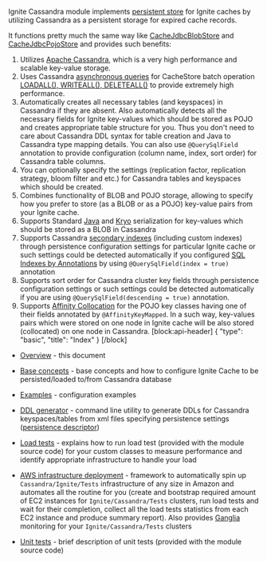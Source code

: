 Ignite Cassandra module implements [persistent store](doc:persistent-store) for Ignite caches by utilizing Cassandra as a persistent storage for expired cache records.

It functions pretty much the same way like [CacheJdbcBlobStore](doc:persistent-store#cachejdbcblobstore) and [CacheJdbcPojoStore](doc:persistent-store#cachejdbcpojostore) and provides such benefits:

1. Utilizes [Apache Cassandra](http://cassandra.apache.org/), which is a very high performance and scalable key-value storage.
2. Uses Cassandra [asynchronous queries](http://www.datastax.com/dev/blog/java-driver-async-queries) for CacheStore batch operation [LOADALL(), WRITEALL(), DELETEALL()](http://apacheignite.gridgain.org/docs/persistent-store#section-loadall-writeall-deleteall-) to provide extremely high performance.
3.  Automatically creates all necessary tables (and keyspaces) in Cassandra if they are absent. Also automatically detects all the necessary fields for Ignite key-values which should be stored as POJO and creates appropriate table structure for you. Thus you don't need to care about Cassandra DDL syntax for table creation and Java to Cassandra type mapping details. You can also use `@QuerySqlField` annotation to provide configuration (column name, index, sort order) for Cassandra table columns.
4. You can optionally specify the settings (replication factor, replication strategy, bloom filter and etc.) for Cassandra tables and keyspaces which should be created.
5. Combines functionality of BLOB and POJO storage, allowing to specify how you prefer to store (as a BLOB or as a POJO) key-value pairs from your Ignite cache.
6. Supports Standard [Java](https://docs.oracle.com/javase/tutorial/jndi/objects/serial.html) and [Kryo](https://github.com/EsotericSoftware/kryo) serialization for key-values which should be stored as a BLOB in Cassandra
7. Supports Cassandra [secondary indexes](http://docs.datastax.com/en/cql/3.0/cql/cql_reference/create_index_r.html) (including custom indexes) through persistence configuration settings for particular Ignite cache or such settings could be detected automatically if you configured [SQL Indexes by Annotations](doc:sql-queries#configuring-sql-indexes-by-annotations) by using `@QuerySqlField(index = true)` annotation
8. Supports sort order for Cassandra cluster key fields through persistence configuration settings or such settings could be detected automatically if you are using `@QuerySqlField(descending = true)` annotation.
9. Supports [Affinity Collocation](doc:affinity-collocation) for the POJO key classes having one of their fields annotated by `@AffinityKeyMapped`. In a such way, key-values pairs which were stored on one node in Ignite cache will be also stored (collocated) on one node in Cassandra. 
[block:api-header]
{
  "type": "basic",
  "title": "Index"
}
[/block]
* [Overview](doc:overview) - this document

* [Base concepts](doc:base-concepts) - base concepts and how to configure Ignite Cache to be persisted/loaded to/from Cassandra database

* [Examples](doc:examples) - configuration examples

* [DDL generator](doc:ddl-generator) - command line utility to generate DDLs for Cassandra keyspaces/tables from xml files specifying persistence settings ([persistence descriptor](https://github.com/irudyak/ignite/wiki/Base-concepts#persistence))

* [Load tests](doc:load-tests) - explains how to run load test (provided with the module source code) for your custom classes to measure performance and identify appropriate infrastructure to handle your load

* [AWS infrastructure deployment](doc:aws-infrastructure-deployment) - framework to automatically spin up `Cassandra/Ignite/Tests` infrastructure of any size in Amazon and automates all the routine for you (create and bootstrap required amount of EC2 instances for `Ignite/Cassandra/Tests` clusters, run load tests and wait for their completion, collect all the load tests statistics from each EC2 instance and produce summary report). Also provides [Ganglia](http://ganglia.info/) monitoring for your `Ignite/Cassandra/Tests` clusters

* [Unit tests](doc:unit-tests) - brief description of unit tests (provided with the module source code)